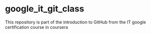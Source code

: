 # google_it_git_class
This repository is part of the introduction to GitHub from the IT google certification course in coursera
